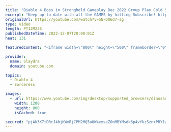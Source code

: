 ```yaml
---
title: "Diablo 4 Boss in Stronghold Gameplay Dec 2022 Group Play Cold Sorceress Gameplay"
excerpt: "Keep up to date with all the GAMES by hitting Subscribe! https://www.youtube.com/c/slaydra?sub_confirmation=1 Join The ..."
originalUrl: https://youtube.com/watch?v=5N-DO6d7-sg
type: video
length: PT12M23S
publishedDateTime: 2022-12-07T20:00:01Z
heat: 131

featuredContent: "<iframe width=\"800\" height=\"500\" frameborder=\"0\" src=\"https://www.youtube.com/embed/5N-DO6d7-sg\" allow=\"accelerometer; autoplay; encrypted-media; gyroscope; picture-in-picture\" allowfullscreen></iframe>"

provider:
  name: Slaydra
  domain: youtube.com

topics:
  - Diablo 4
  - Sorceress

images:
  - url: https://www.youtube.com/img/desktop/supported_browsers/dinosaur.png
    width: 1200
    height: 800
    isCached: true

secured: "pjAk3K7tDRrJ4hjKWmRjCPM2MQ5oUW4emseZOnMBYMsdk6p4vYkzSzn+PRY1wu2P/WDX5agjxJmqhHqNH9owgthxIqFpNWZfXuJm6sXuJsgX7D00iczukOO8Hk2+WIA/1Ha60ROF9kuTHfngjOG1CeJHg9yCoSbNqgVZxOJApvYmR1J9ULi4rpkbewYdq4OD9DVIT3TmQZeT33oLqkKKxpyUeSB9WlT5jzlzKNZflDu+Bo6M+zuBGJOFmgIExb3Xn88AB52vOmwf7Af6IDv1v8Y3vOM8LG8U7/GIyLMbsUOoswptkvwklc9a+i53q0GiqIOKr2Pk0f9bzrIpuJI5zpJydK34NZpejORC7o1W8np53prr6Y3XjxObA3w7C2Sml4YN8Ba9enuG/9ZlCegHhw==;Qf7a/m/0MYNrEuEKbkE5Gg=="
---
```


